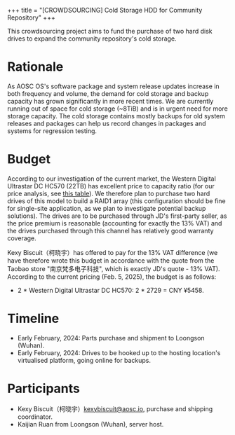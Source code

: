 +++
title = "[CROWDSOURCING] Cold Storage HDD for Community Repository"
+++

This crowdsourcing project aims to fund the purchase of two hard disk drives to expand the community repository's cold storage.

# Rationale

As AOSC OS's software package and system release updates increase in both frequency and volume, the demand for cold storage and backup capacity has grown significantly in more recent times. We are currently running out of space for cold storage (~8TiB) and is in urgent need for more storage capacity. The cold storage contains mostly backups for old system releases and packages can help us record changes in packages and systems for regression testing.

# Budget

According to our investigation of the current market, the Western Digital Ultrastar DC HC570 (22TB) has excellent price to capacity ratio (for our price analysis, see [this table](https://kdocs.cn/l/ckvFzk5MYxqc)). We therefore plan to purchase two hard drives of this model to build a RAID1 array (this configuration should be fine for single-site application, as we plan to investigate potential backup solutions). The drives are to be purchased through JD's first-party seller, as the price premium is reasonable (accounting for exactly the 13% VAT) and the drives purchased through this channel has relatively good warranty coverage.

Kexy Biscuit（柯晓宇）has offered to pay for the 13% VAT difference (we have therefore wrote this budget in accordance with the quote from the Taobao store "南京梵多电子科技", which is exactly JD's quote - 13% VAT). According to the current pricing (Feb. 5, 2025), the budget is as follows:

- 2 * Western Digital Ultrastar DC HC570: 2 * 2729 = CNY ¥5458.

# Timeline

- Early February, 2024: Parts purchase and shipment to Loongson (Wuhan).
- Early February, 2024: Drives to be hooked up to the hosting location's virtualised platform, going online for backups.

# Participants

- Kexy Biscuit（柯晓宇）<kexybiscuit@aosc.io>, purchase and shipping coordinator.
- Kaijian Ruan from Loongson (Wuhan), server host.
